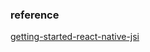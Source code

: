 ### reference
[getting-started-react-native-jsi](https://blog.notesnook.com/getting-started-react-native-jsi/)